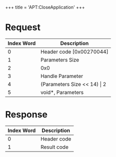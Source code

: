 +++
title = 'APT:CloseApplication'
+++

# Request

| Index Word | Description                    |
|------------|--------------------------------|
| 0          | Header code \[0x00270044\]     |
| 1          | Parameters Size                |
| 2          | 0x0                            |
| 3          | Handle Parameter               |
| 4          | (Parameters Size \<\< 14) \| 2 |
| 5          | void\*, Parameters             |

# Response

| Index Word | Description |
|------------|-------------|
| 0          | Header code |
| 1          | Result code |